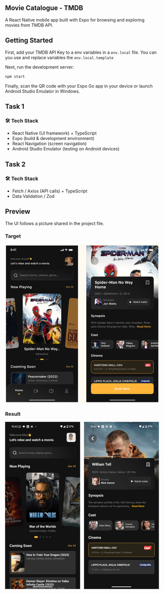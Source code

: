 ## Movie Catalogue - TMDB

A React Native mobile app built with Expo for browsing and exploring movies from TMDB API.

## Getting Started

First, add your TMDB API Key to a env variables in a `env.local` file. You can you use and replace variables the `env.local.template` 


Next, run the development server:

```bash
npm start
```

Finally, scan the QR code with your Expo Go app in your device or launch Android Studio Emulator in Windows.

## Task 1
### 🛠 Tech Stack

- React Native (UI framework) + TypeScript
- Expo (build & development environment)
- React Navigation (screen navigation)
- Android Studio Emulator (testing on Android devices)

## Task 2
### 🛠 Tech Stack

- Fetch / Axios (API calls) + TypeScript
- Data Validation / Zod

## Preview

The UI follows a picture shared in the project file.

### Target

![alt text](assets/image.png)

### Result

![alt text](assets/Result.png)